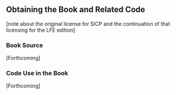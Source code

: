 ## Obtaining the Book and Related Code

[note about the original license for SICP and the continuation of that licensing for the LFE edition]

### Book Source

[Forthcoming]

### Code Use in the Book

[Forthcoming]
